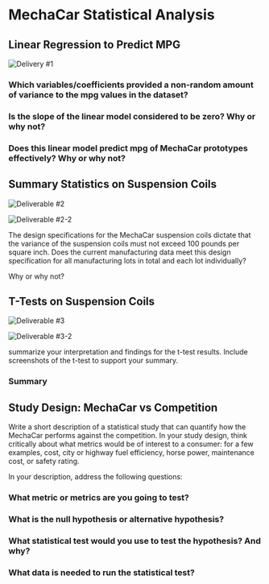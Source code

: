 # MechaCar Statistical Analysis

## Linear Regression to Predict MPG

![Delivery #1](https://user-images.githubusercontent.com/107590196/192919764-994f9d10-63b9-45f3-b732-c48db18c77d6.png)


### Which variables/coefficients provided a non-random amount of variance to the mpg values in the dataset?

### Is the slope of the linear model considered to be zero? Why or why not?

### Does this linear model predict mpg of MechaCar prototypes effectively? Why or why not?


## Summary Statistics on Suspension Coils

![Deliverable #2](https://user-images.githubusercontent.com/107590196/192919823-03d87e99-25f4-4726-927e-7e99b3888b88.png)

![Deliverable #2-2](https://user-images.githubusercontent.com/107590196/192919833-d4a71836-f11c-4cf7-b99c-298f34f1448b.png)

The design specifications for the MechaCar suspension coils dictate that the variance of the suspension coils must not exceed 100 pounds per square inch. Does the current manufacturing data meet this design specification for all manufacturing lots in total and each lot individually? 

Why or why not?


## T-Tests on Suspension Coils

![Deliverable #3](https://user-images.githubusercontent.com/107590196/192919913-0b29ce6c-29b5-44b9-a387-743eb580f152.png)

![Deliverable #3-2 ](https://user-images.githubusercontent.com/107590196/192919924-19f6a2a1-4381-4217-a118-0d4e42a87930.png)

summarize your interpretation and findings for the t-test results. Include screenshots of the t-test to support your summary.

### Summary 


## Study Design: MechaCar vs Competition

Write a short description of a statistical study that can quantify how the MechaCar performs against the competition. In your study design, think critically about what metrics would be of interest to a consumer: for a few examples, cost, city or highway fuel efficiency, horse power, maintenance cost, or safety rating.

In your description, address the following questions:

### What metric or metrics are you going to test?

### What is the null hypothesis or alternative hypothesis?

### What statistical test would you use to test the hypothesis? And why?

### What data is needed to run the statistical test?
